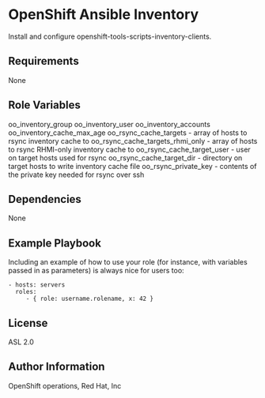 OpenShift Ansible Inventory
=========

Install and configure openshift-tools-scripts-inventory-clients.

Requirements
------------

None

Role Variables
--------------

oo_inventory_group
oo_inventory_user
oo_inventory_accounts
oo_inventory_cache_max_age
oo_rsync_cache_targets - array of hosts to rsync inventory cache to
oo_rsync_cache_targets_rhmi_only - array of hosts to rsync RHMI-only inventory cache to
oo_rsync_cache_target_user - user on target hosts used for rsync
oo_rsync_cache_target_dir - directory on target hosts to write inventory cache file
oo_rsync_private_key - contents of the private key needed for rsync over ssh

Dependencies
------------

None

Example Playbook
----------------

Including an example of how to use your role (for instance, with variables passed in as parameters) is always nice for users too:

    - hosts: servers
      roles:
         - { role: username.rolename, x: 42 }

License
-------

ASL 2.0

Author Information
------------------

OpenShift operations, Red Hat, Inc

